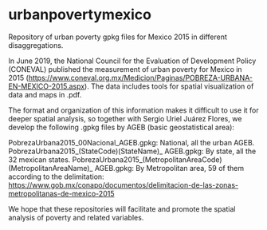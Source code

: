 # urbanpovertymexico
Repository of urban poverty gpkg files for Mexico 2015 in different disaggregations.

In June 2019, the National Council for the Evaluation of Development Policy (CONEVAL) published the measurement of urban poverty for Mexico in 2015 (https://www.coneval.org.mx/Medicion/Paginas/POBREZA-URBANA-EN-MEXICO-2015.aspx). The data includes tools for spatial visualization of data and maps in .pdf.

The format and organization of this information makes it difficult to use it for deeper spatial analysis, so together with Sergio Uriel Juárez Flores, we develop the following .gpkg files by AGEB (basic geostatistical area):

PobrezaUrbana2015_00Nacional_AGEB.gpkg: National, all the urban AGEB.
PobrezaUrbana2015_(StateCode)(StateName)_ AGEB.gpkg: By state, all the 32 mexican states.
PobrezaUrbana2015_(MetropolitanAreaCode)(MetropolitanAreaName)_ AGEB.gpkg: By Metropolitan area, 59 of them according to the delimitation: https://www.gob.mx/conapo/documentos/delimitacion-de-las-zonas-metropolitanas-de-mexico-2015 

We hope that these repositories will facilitate and promote the spatial analysis of poverty and related variables.
